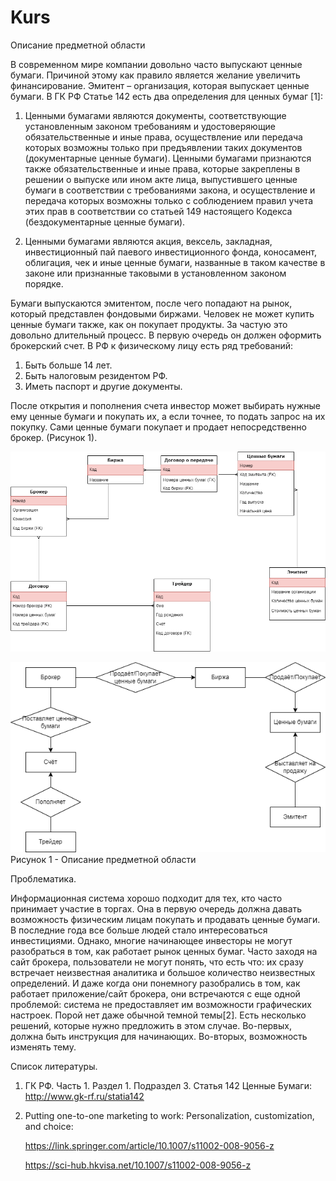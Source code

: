 # Kurs
Описание предметной области


В современном мире компании довольно часто выпускают ценные бумаги. Причиной этому как правило является желание увеличить финансирование. 
Эмитент – организация, которая выпускает ценные бумаги.
В ГК РФ Статье 142 есть два определения для ценных бумаг [1]:
1.	Ценными бумагами являются документы, соответствующие установленным законом требованиям и удостоверяющие обязательственные и иные права, осуществление или передача которых возможны только при предъявлении таких документов (документарные ценные бумаги).
Ценными бумагами признаются также обязательственные и иные права, которые закреплены в решении о выпуске или ином акте лица, выпустившего ценные бумаги в соответствии с требованиями закона, и осуществление и передача которых возможны только с соблюдением правил учета этих прав в соответствии со статьей 149 настоящего Кодекса (бездокументарные ценные бумаги).

2.	Ценными бумагами являются акция, вексель, закладная, инвестиционный пай паевого инвестиционного фонда, коносамент, облигация, чек и иные ценные бумаги, названные в таком качестве в законе или признанные таковыми в установленном законом порядке.

Бумаги выпускаются эмитентом, после чего попадают на рынок, который представлен фондовыми биржами. 
Человек не может купить ценные бумаги также, как он покупает продукты. За частую это довольно длительный процесс. В первую очередь он должен оформить брокерский счет. В РФ к физическому лицу есть ряд требований:
1.	Быть больше 14 лет.
2.	Быть налоговым резидентом РФ.
3.	Иметь паспорт и другие документы.

После открытия и пополнения счета инвестор может выбирать нужные ему ценные бумаги и покупать их, а если точнее, то подать запрос на их покупку. Сами ценные бумаги покупает и продает непосредственно брокер. (Рисунок 1).

![1.png](/1.png)

![erd.png](/erd.png)
Рисунок 1 - Описание предметной области

Проблематика.

Информационная система хорошо подходит для тех, кто часто принимает участие в торгах. Она в первую очередь должна давать возможность физическим лицам покупать и продавать ценные бумаги. В последние года все больше людей стало интересоваться инвестициями. Однако, многие начинающее инвесторы не могут разобраться в том, как работает рынок ценных бумаг. Часто заходя на сайт брокера, пользователи не могут понять, что есть что: их сразу встречает неизвестная аналитика и большое количество неизвестных определений. И даже когда они понемногу разобрались в том, как работает приложение/сайт брокера, они встречаются с еще одной проблемой: система не предоставляет им возможности графических настроек. Порой нет даже обычной темной темы[2].
Есть несколько решений, которые нужно предложить в этом случае. Во-первых, должна быть инструкция для начинающих. Во-вторых, возможность изменять тему.


Список литературы.
1.	ГК РФ. Часть 1. Раздел 1. Подраздел 3. Статья 142 Ценные Бумаги: http://www.gk-rf.ru/statia142
2.	Putting one-to-one marketing to work: Personalization, customization, and choice: 
	
	https://link.springer.com/article/10.1007/s11002-008-9056-z
	
	https://sci-hub.hkvisa.net/10.1007/s11002-008-9056-z
  
  




